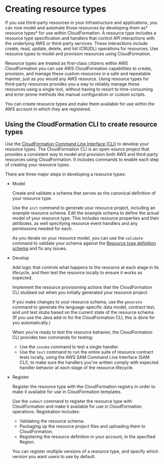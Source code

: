 # Creating resource types<a name="resource-types"></a>

If you use third\-party resources in your infrastructure and applications, you can now model and automate those resources by developing them as* resource types* for use within CloudFormation\. A resource type includes a resource type specification and handlers that control API interactions with the underlying AWS or third\-party services\. These interactions include create, read, update, delete, and list \(CRUDL\) operations for resources\. Use resource types to model and provision resources using CloudFormation\.

Resource types are treated as first\-class citizens within AWS CloudFormation you can use AWS CloudFormation capabilities to create, provision, and manage these custom resources in a safe and repeatable manner, just as you would any AWS resource\. Using resource types for third\-party resources provides you a way to reliably manage these resources using a single tool, without having to resort to time\-consuming and error\-prone methods like manual configuration or custom scripts\.

You can create resource types and make them available for use within the AWS account in which they are registered\.

## Using the CloudFormation CLI to create resource types<a name="resource-types-rpdk"></a>

Use the [CloudFormation Command Line Interface \(CLI\)](https://github.com/aws-cloudformation/aws-cloudformation-rpdk) to develop your resource types\. The CloudFormation CLI is an open\-source project that provides a consistent way to model and provision both AWS and third\-party resources using CloudFormation\. It includes commands to enable each step of creating your resource types\.

There are three major steps in developing a resource types:
+ Model

  Create and validate a schema that serves as the canonical definition of your resource type\.

  Use the `init` command to generate your resource project, including an example resource schema\. Edit the example schema to define the actual model of your resource type\. This includes resource properties and their attributes, as well specifying resource event handlers and any permissions needed for each\.

  As you iterate on your resource model, you can use the `validate` command to validate your schema against the [Resource type definition schema](https://github.com/aws-cloudformation/aws-cloudformation-rpdk/blob/master/src/rpdk/core/data/schema/provider.definition.schema.v1.json) and fix any issues\.
+ Develop

  Add logic that controls what happens to the resource at each stage in its lifecycle, and then test the resource locally to ensure it works as expected\.

  Implement the resource provisioning actions that the CloudFormation CLI stubbed out when you initially generated your resource project\.

  If you make changes to your resource schema, use the `generate` command to generate the language\-specific data model, contract test, and unit test stubs based on the current state of the resource schema\. \(If you use the Java add\-in for the CloudFormation CLI, this is done for you automatically\.\) 

  When you're ready to test the resource behavior, the CloudFormation CLI provides two commands for testing: 
  + Use the `invoke` command to test a single handler\.
  + Use the `test` command to run the entire suite of resource contract tests locally, using the AWS SAM Command Line Interface \(SAM CLI\), to make sure the handlers you've written comply with expected handler behavior at each stage of the resource lifecycle\.
+ Register

  Register the resource type with the CloudFormation registry in order to make it available for use in CloudFormation templates\.

  Use the `submit` command to register the resource type with CloudFormation and make it available for use in CloudFormation operations\. Registration includes:
  + Validating the resource schema\.
  + Packaging up the resource project files and uploading them to CloudFormation\.
  + Registering the resource definition in your account, in the specified Region\.

  You can register multiple versions of a resource type, and specify which version you want users to use by default\.
